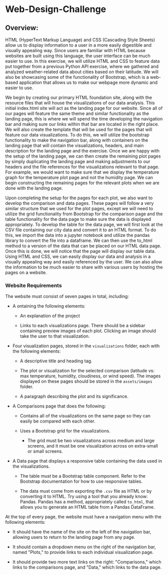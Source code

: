 # Web-Design-Challenge

## Overview:

HTML (HyperText Markup Language) and CSS (Cascading Style Sheets) allow us to display information to a user in a more easily digestible and visually appealing way. Since users are familiar with HTML because websites are built using this language, the user interface can be much easier to use. In this exercise, we will utilize HTML and CSS to feature data put together from a previous Python API exercise, where we gathered and analyzed weather-related data about cities based on their latitude. We will also be showcasing some of the functionality of Bootstrap, which is a web-based application that allows us to make our webpage more dynamic and easier to use. 

We begin by creating our primary HTML foundation site, along with the resource files that will house the visualizations of our data analysis. This initial index.html site will act as the landing page for our website. Since all of our pages will feature the same theme and similar functionality as the landing page, this is where we will spend the time developing the navigation bar and making sure our links within that bar are located in the right place. We will also create the template that will be used for the pages that will feature our data visualizations. To do this, we will utilize the bootstrap functionality to make the navigation bar, along with containers on the landing page that will contain the visualizations, headers, and main description for the landing page and the exercise.
Once we are happy with the setup of the landing page, we can then create the remaining plot pages by simply duplicating the landing page and making adjustments to our headers and the file references for the visualizations relevant to that page. For example, we would want to make sure that we display the temperature graph for the temperature plot page and not the humidity page. We can begin constructing the remaining pages for the relevant plots when we are done with the landing page. 

Upon completing the setup for the pages for each plot, we also want to develop the comparison and data pages. These pages will follow a very similar structure that we used for the plot pages, except we will need to utilize the grid functionality from Bootstrap for the comparison page and the table functionality for the data page to make sure the data is displayed appropriately. To develop the table for the data page, we will first look at the CSV file containing our city data and convert it to an HTML format. To do this, we import the data into a jupyter notebook and utilize the pandas library to convert the file into a dataframe. We can then use the to_html method to a version of the data that can be placed on our HTML data page. Once this is done, we will notice that the page will display our table data. 
Using HTML and CSS, we can easily display our data and analysis in a visually appealing way and easily referenced by the user. We can also allow the information to be much easier to share with various users by hosting the pages on a website. 

### Website Requirements


The website must consist of seven pages in total, including:

* A ontaining the following elements:

  * An explanation of the project

  * Links to each visualizations page. There should be a sidebar containing preview images of each plot. Clicking an image should take the user to that visualization.

* Four visualization pages, stored in the `visualizations` folder, each with the following elements:

  * A descriptive title and heading tag.

  * The plot or visualization for the selected comparison (latitude vs: max temperature, humidity, cloudiness, or wind speed). The images displayed on these pages should be stored in the `assets/images` folder.

  * A paragraph describing the plot and its significance.

* A Comparisons page that does the following:

  * Contains all of the visualizations on the same page so they can easily be compared with each other.

  * Uses a Bootstrap grid for the visualizations.

    * The grid must be two visualizations across medium and large screens, and it must be one visualization across on extra-small or small screens.

* A Data page that displays a responsive table containing the data used in the visualizations.

  * The table must be a Bootstrap table component. Refer to the Bootstrap documentation for how to use responsive tables. 

  * The data must come from exporting the `.csv` file as HTML or by converting it to HTML. Try using a tool that you already know: Pandas. Pandas has a method, appropriately called `to_html`, that allows you to generate an HTML table from a Pandas DataFrame. 

At the top of every page, the website must have a navigation menu with the following elements:

* It should have the name of the site on the left of the navigation bar, allowing users to return to the landing page from any page.

* It should contain a dropdown menu on the right of the navigation bar, named "Plots," to provide links to each individual visualization page.

* It should provide two more text links on the right: "Comparisons," which links to the comparisons page, and "Data," which links to the data page.

